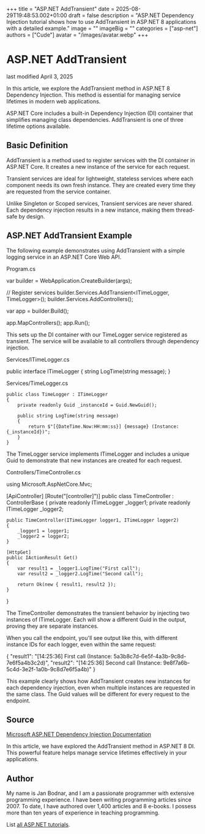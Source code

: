 +++
title = "ASP.NET AddTransient"
date = 2025-08-29T19:48:53.002+01:00
draft = false
description = "ASP.NET Dependency Injection tutorial shows how to use AddTransient in ASP.NET 8 applications with a detailed example."
image = ""
imageBig = ""
categories = ["asp-net"]
authors = ["Cude"]
avatar = "/images/avatar.webp"
+++

# ASP.NET AddTransient

last modified April 3, 2025

In this article, we explore the AddTransient method in ASP.NET 8 Dependency
Injection. This method is essential for managing service lifetimes in modern
web applications.

ASP.NET Core includes a built-in Dependency Injection (DI) container that
simplifies managing class dependencies. AddTransient is one of three lifetime
options available.

## Basic Definition

AddTransient is a method used to register services with the DI container in
ASP.NET Core. It creates a new instance of the service for each request.

Transient services are ideal for lightweight, stateless services where each
component needs its own fresh instance. They are created every time they are
requested from the service container.

Unlike Singleton or Scoped services, Transient services are never shared. Each
dependency injection results in a new instance, making them thread-safe by design.

## ASP.NET AddTransient Example

The following example demonstrates using AddTransient with a simple logging
service in an ASP.NET Core Web API.

Program.cs
  

var builder = WebApplication.CreateBuilder(args);

// Register services
builder.Services.AddTransient&lt;ITimeLogger, TimeLogger&gt;();
builder.Services.AddControllers();

var app = builder.Build();

app.MapControllers();
app.Run();

This sets up the DI container with our TimeLogger service registered as transient.
The service will be available to all controllers through dependency injection.

Services/ITimeLogger.cs
  

public interface ITimeLogger
{
    string LogTime(string message);
}

Services/TimeLogger.cs
  

```
public class TimeLogger : ITimeLogger
{
    private readonly Guid _instanceId = Guid.NewGuid();
    
    public string LogTime(string message)
    {
        return $"[{DateTime.Now:HH:mm:ss}] {message} (Instance: {_instanceId})";
    }
}

```

The TimeLogger service implements ITimeLogger and includes a unique Guid to
demonstrate that new instances are created for each request.

Controllers/TimeController.cs
  

using Microsoft.AspNetCore.Mvc;

[ApiController]
[Route("[controller]")]
public class TimeController : ControllerBase
{
    private readonly ITimeLogger _logger1;
    private readonly ITimeLogger _logger2;

    public TimeController(ITimeLogger logger1, ITimeLogger logger2)
    {
        _logger1 = logger1;
        _logger2 = logger2;
    }

    [HttpGet]
    public IActionResult Get()
    {
        var result1 = _logger1.LogTime("First call");
        var result2 = _logger2.LogTime("Second call");
        
        return Ok(new { result1, result2 });
    }
}

The TimeController demonstrates the transient behavior by injecting two instances
of ITimeLogger. Each will show a different Guid in the output, proving they are
separate instances.

When you call the endpoint, you'll see output like this, with different instance
IDs for each logger, even within the same request:

{
    "result1": "[14:25:36] First call (Instance: 5a3b8c7d-6e5f-4a3b-9c8d-7e6f5a4b3c2d)",
    "result2": "[14:25:36] Second call (Instance: 9e8f7a6b-5c4d-3e2f-1a0b-9c8d7e6f5a4b)"
}

This example clearly shows how AddTransient creates new instances for each
dependency injection, even when multiple instances are requested in the same
class. The Guid values will be different for every request to the endpoint.

## Source

[Microsoft ASP.NET Dependency Injection Documentation](https://learn.microsoft.com/en-us/aspnet/core/fundamentals/dependency-injection?view=aspnetcore-8.0)

In this article, we have explored the AddTransient method in ASP.NET 8 DI. This
powerful feature helps manage service lifetimes effectively in your applications.

## Author

My name is Jan Bodnar, and I am a passionate programmer with extensive
programming experience. I have been writing programming articles since 2007.
To date, I have authored over 1,400 articles and 8 e-books. I possess more
than ten years of experience in teaching programming.

List [all ASP.NET tutorials](/all/#asp-net).